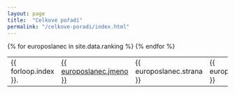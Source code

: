 ```yaml
---
layout: page
title:  "Celkové pořadí"
permalink: "/celkove-poradi/index.html"
---
```


<table class="table table-striped">
<tbody>
{% for europoslanec in site.data.ranking %}
  <tr>
    <td>{{ forloop.index }}.</td>
    <td><a class="page-link" href="{{ europoslanec.jmeno | datapage_url: '/europoslanci' }}">{{ europoslanec.jmeno }}</a></td>
    <td>{{ europoslanec.strana }}</td>
    <td>{{ europoslanec.rank }}</td>
  </tr>
{% endfor %}
</tbody>
</table>

<!-- | datapage_url: "/poslanci" -->
